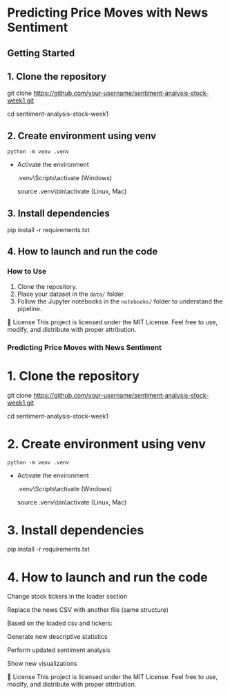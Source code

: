 # Predicting Price Moves with News Sentiment

## Getting Started
## 1. Clone the repository
git clone https://github.com/your-username/sentiment-analysis-stock-week1.git

cd sentiment-analysis-stock-week1

## 2. Create environment using venv
  
    python -m venv .venv

  - Activate the environment

    .venv\Scripts\activate (Windows)

    source .venv\bin\activate (Linux, Mac)

## 3. Install dependencies
pip install -r requirements.txt

## 4. How to launch and run the code
### How to Use
1. Clone the repository.
2. Place your dataset in the `data/` folder.
3. Follow the Jupyter notebooks in the `notebooks/` folder to understand the pipeline.

📜 License
This project is licensed under the MIT License.
Feel free to use, modify, and distribute with proper attribution.


### Predicting Price Moves with News Sentiment

# 1. Clone the repository
git clone https://github.com/your-username/sentiment-analysis-stock-week1.git

cd sentiment-analysis-stock-week1

# 2. Create environment using venv
  
    python -m venv .venv

  - Activate the environment

    .venv\Scripts\activate (Windows)

    source .venv\bin\activate (Linux, Mac)

# 3. Install dependencies
pip install -r requirements.txt

# 4. How to launch and run the code

 Change stock tickers in the loader section

 Replace the news CSV with another file (same structure)

 Based on the loaded csv and tickers:

  Generate new descriptive statistics

  Perform updated sentiment analysis

  Show new visualizations

📜 License
This project is licensed under the MIT License.
Feel free to use, modify, and distribute with proper attribution.


